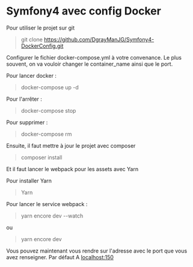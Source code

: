 # Symfony4 avec config Docker

Pour utiliser le projet sur git  
> git clone https://github.com/DgrayManJG/Symfony4-DockerConfig.git

Configurer le fichier docker-compose.yml à votre convenance.
Le plus souvent, on va vouloir changer le container_name ainsi que le port.

Pour lancer docker :
> docker-compose up -d

Pour l'arrêter : 
> docker-compose stop

Pour supprimer : 
> docker-compose rm

Ensuite, il faut mettre à jour le projet avec composer
> composer install

Et il faut lancer le webpack pour les assets avec Yarn

Pour installer Yarn
> Yarn

Pour lancer le service webpack :
> yarn encore dev --watch

ou 
> yarn encore dev

Vous pouvez maintenant vous rendre sur l'adresse avec le port que vous avez renseigner.
Par défaut 
A [localhost:150](http://localhost:150")
